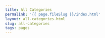 ```yaml
---
title: All Categories
permalink: '{{ page.fileSlug }}/index.html'
layout: all-categories.html
slug: all-categories
tags: pages
---
```



